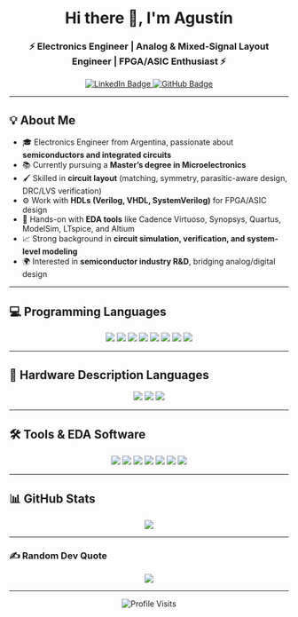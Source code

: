 <h1 align="center">Hi there 👋, I'm Agustín</h1>
<h3 align="center">⚡ Electronics Engineer | Analog & Mixed-Signal Layout Engineer | FPGA/ASIC Enthusiast ⚡</h3>

<p align="center">
  <a href="https://www.linkedin.com/in/agustin-galdeman/">
    <img src="https://img.shields.io/badge/LinkedIn-blue?style=for-the-badge&logo=linkedin&logoColor=white" alt="LinkedIn Badge">
  </a>
  <a href="https://github.com/Agusgal">
    <img src="https://img.shields.io/badge/GitHub-000?style=for-the-badge&logo=github&logoColor=white" alt="GitHub Badge">
  </a>
</p>

---

## 💡 About Me
- 🎓 Electronics Engineer from Argentina, passionate about **semiconductors and integrated circuits**
- 📚 Currently pursuing a **Master’s degree in Microelectronics**  
- 🖌️ Skilled in **circuit layout** (matching, symmetry, parasitic-aware design, DRC/LVS verification)  
- ⚙️ Work with **HDLs (Verilog, VHDL, SystemVerilog)** for FPGA/ASIC design  
- 🔬 Hands-on with **EDA tools** like Cadence Virtuoso, Synopsys, Quartus, ModelSim, LTspice, and Altium  
- 📈 Strong background in **circuit simulation, verification, and system-level modeling**  
- 🌍 Interested in **semiconductor industry R&D**, bridging analog/digital design  

---

## 💻 Programming Languages
<p align="center">
  <img src="https://img.shields.io/badge/c-%2300599C.svg?style=for-the-badge&logo=c&logoColor=white">
  <img src="https://img.shields.io/badge/c++-%2300599C.svg?style=for-the-badge&logo=c%2B%2B&logoColor=white">
  <img src="https://img.shields.io/badge/c%23-%23239120.svg?style=for-the-badge&logo=c-sharp&logoColor=white">
  <img src="https://img.shields.io/badge/python-3670A0?style=for-the-badge&logo=python&logoColor=ffdd54">
  <img src="https://img.shields.io/badge/rust-%23000000.svg?style=for-the-badge&logo=rust&logoColor=white">
  <img src="https://img.shields.io/badge/javascript-%23323330.svg?style=for-the-badge&logo=javascript&logoColor=%23F7DF1E">
  <img src="https://img.shields.io/badge/Matlab-%23BE662C?style=for-the-badge&logo=mathworks&logoColor=white">
  <img src="https://img.shields.io/badge/latex-%23008080.svg?style=for-the-badge&logo=latex&logoColor=white">
</p>

---

## 🔧 Hardware Description Languages
<p align="center">
  <img src="https://img.shields.io/badge/Verilog-acb2c0?style=for-the-badge">
  <img src="https://img.shields.io/badge/VHDL-acb2c0?style=for-the-badge&color=acb2c0">
  <img src="https://img.shields.io/badge/SystemVerilog-blueviolet?style=for-the-badge">
</p>

---

## 🛠️ Tools & EDA Software
<p align="center">
  <img src="https://img.shields.io/badge/Altium-gray?style=for-the-badge&logo=altiumdesigner&logoColor=black">
  <img src="https://img.shields.io/static/v1?style=for-the-badge&message=LTspice&color=900028&logo=LTspice&logoColor=FFFFFF">
  <img src="https://img.shields.io/badge/Cadence-Virtuoso-red?style=for-the-badge">
  <img src="https://img.shields.io/badge/Synopsys-56347C?style=for-the-badge">
  <img src="https://img.shields.io/badge/Quartus-Prime?style=for-the-badge&color=%231C4795">
  <img src="https://img.shields.io/badge/ModelSim-%23217346?style=for-the-badge&logo=mentor&logoColor=white">
  <img src="https://img.shields.io/badge/Qt-gray?style=for-the-badge&logo=qt&logoColor=%2341CD52">
</p>

---

## 📊 GitHub Stats
<p align="center">
  <img src="https://github-readme-stats.vercel.app/api/top-langs/?username=Agusgal&theme=city_light&hide_border=false&include_all_commits=false&count_private=true&layout=compact" />
</p>


---

### ✍️ Random Dev Quote
<p align="center">
  <img src="https://quotes-github-readme.vercel.app/api?type=horizontal&theme=light">
</p>

---

<p align="center">
  <img src="https://visitcount.itsvg.in/api?id=Agusgal&icon=0&color=2" alt="Profile Visits">
</p>
